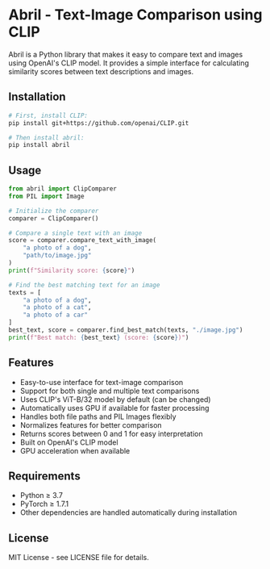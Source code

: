 # Abril - Text-Image Comparison using CLIP

Abril is a Python library that makes it easy to compare text and images using OpenAI's CLIP model. It provides a simple interface for calculating similarity scores between text descriptions and images.

## Installation

```bash
# First, install CLIP:
pip install git+https://github.com/openai/CLIP.git

# Then install abril:
pip install abril
```

## Usage

```python
from abril import ClipComparer
from PIL import Image

# Initialize the comparer
comparer = ClipComparer()

# Compare a single text with an image
score = comparer.compare_text_with_image(
    "a photo of a dog",
    "path/to/image.jpg"
)
print(f"Similarity score: {score}")

# Find the best matching text for an image
texts = [
    "a photo of a dog",
    "a photo of a cat",
    "a photo of a car"
]
best_text, score = comparer.find_best_match(texts, "./image.jpg")
print(f"Best match: {best_text} (score: {score})")
```

## Features

- Easy-to-use interface for text-image comparison
- Support for both single and multiple text comparisons
- Uses CLIP's ViT-B/32 model by default (can be changed)
- Automatically uses GPU if available for faster processing
- Handles both file paths and PIL Images flexibly
- Normalizes features for better comparison
- Returns scores between 0 and 1 for easy interpretation
- Built on OpenAI's CLIP model
- GPU acceleration when available

## Requirements

- Python ≥ 3.7
- PyTorch ≥ 1.7.1
- Other dependencies are handled automatically during installation

## License

MIT License - see LICENSE file for details.
